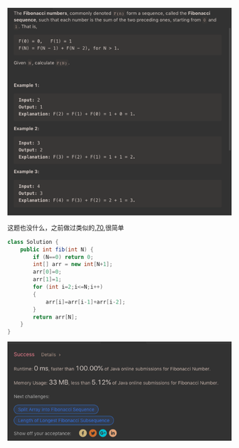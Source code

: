 ![GitHub Logo](/image/509.1.png)

这题也没什么，之前做过类似的,<a href="https://github.com/braveskyyu/leetcode/blob/master/easy/70.%20Climbing%20Stairs.md">70</a>,很简单

```java
class Solution {
    public int fib(int N) {
        if (N==0) return 0;
        int[] arr = new int[N+1];
        arr[0]=0;
        arr[1]=1;
        for (int i=2;i<=N;i++)
        {
            arr[i]=arr[i-1]+arr[i-2];
        }
        return arr[N];
    }
}
```

![GitHub Logo](/image/509.2.png)
